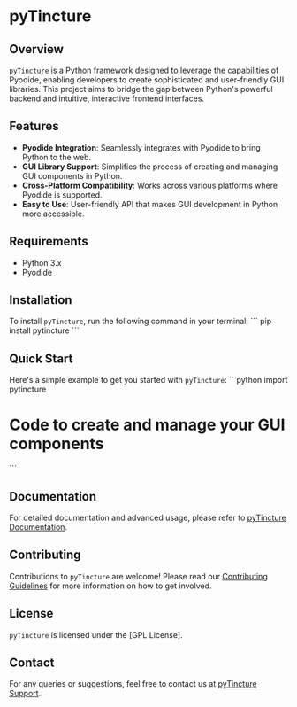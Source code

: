 # pyTincture

## Overview
`pyTincture` is a Python framework designed to leverage the capabilities of Pyodide, enabling developers to create sophisticated and user-friendly GUI libraries. This project aims to bridge the gap between Python's powerful backend and intuitive, interactive frontend interfaces.

## Features
- **Pyodide Integration**: Seamlessly integrates with Pyodide to bring Python to the web.
- **GUI Library Support**: Simplifies the process of creating and managing GUI components in Python.
- **Cross-Platform Compatibility**: Works across various platforms where Pyodide is supported.
- **Easy to Use**: User-friendly API that makes GUI development in Python more accessible.

## Requirements
- Python 3.x
- Pyodide

## Installation
To install `pyTincture`, run the following command in your terminal:
\`\`\`
pip install pytincture
\`\`\`

## Quick Start
Here's a simple example to get you started with `pyTincture`:
\`\`\`python
import pytincture

# Code to create and manage your GUI components
\`\`\`

## Documentation
For detailed documentation and advanced usage, please refer to [pyTincture Documentation](#).

## Contributing
Contributions to `pyTincture` are welcome! Please read our [Contributing Guidelines](CONTRIBUTING.md) for more information on how to get involved.

## License
`pyTincture` is licensed under the [GPL License].

## Contact
For any queries or suggestions, feel free to contact us at [pyTincture Support](mailto:support@pytincture.com).

